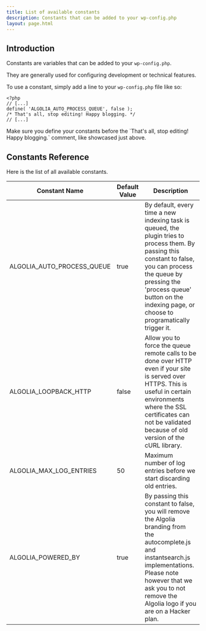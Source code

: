 ```yaml
---
title: List of available constants
description: Constants that can be added to your wp-config.php
layout: page.html
---
```

## Introduction

Constants are variables that can be added to your `wp-config.php`.

They are generally used for configuring development or technical features.

To use a constant, simply add a line to your `wp-config.php` file like so:

```
<?php
// [...]
define( 'ALGOLIA_AUTO_PROCESS_QUEUE', false );
/* That's all, stop editing! Happy blogging. */
// [...]
```

<div class="alert alert-warning">Make sure you define your constants before the `That's all, stop editing! Happy blogging.` comment, like showcased just above.</div>

## Constants Reference

Here is the list of all available constants.

|Constant Name|Default Value|Description
|-|-|-
|ALGOLIA_AUTO_PROCESS_QUEUE|true|By default, every time a new indexing task is queued, the plugin tries to process them. By passing this constant to false, you can process the queue by pressing the 'process queue' button on the indexing page, or choose to programatically trigger it.
|ALGOLIA_LOOPBACK_HTTP|false|Allow you to force the queue remote calls to be done over HTTP even if your site is served over HTTPS. This is useful in certain environments where the SSL certificates can not be validated because of old version of the cURL library.
|ALGOLIA_MAX_LOG_ENTRIES|50|Maximum number of log entries before we start discarding old entries.
|ALGOLIA_POWERED_BY|true|By passing this constant to false, you will remove the Algolia branding from the autocomplete.js and instantsearch.js implementations. Please note however that we ask you to not remove the Algolia logo if you are on a Hacker plan.
